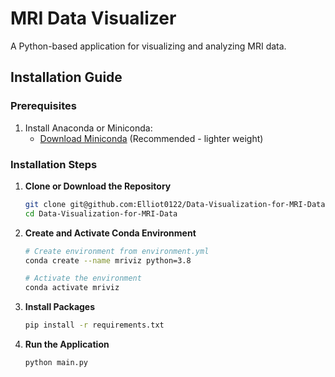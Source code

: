 # MRI Data Visualizer

A Python-based application for visualizing and analyzing MRI data.

## Installation Guide

### Prerequisites

1. Install Anaconda or Miniconda:
   - [Download Miniconda](https://docs.conda.io/en/latest/miniconda.html) (Recommended - lighter weight)

### Installation Steps

1. **Clone or Download the Repository**
   ```bash
   git clone git@github.com:Elliot0122/Data-Visualization-for-MRI-Data.git
   cd Data-Visualization-for-MRI-Data
   ```

2. **Create and Activate Conda Environment**
   ```bash
   # Create environment from environment.yml
   conda create --name mriviz python=3.8

   # Activate the environment
   conda activate mriviz
   ```

3. **Install Packages**
   ```bash
   pip install -r requirements.txt
   ```

4. **Run the Application**
   ```bash
   python main.py
   ```

